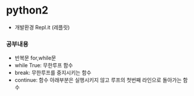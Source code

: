 # python2

- 개발환경 Repl.it (레플릿)

### 공부내용
- 반복문 for,while문 
- while True: 무한루프 함수
- break: 무한루프를 중지시키는 함수
- continue: 함수 아래부분은 실행시키지 않고 루프의 첫번째 라인으로 돌아가는 함수
